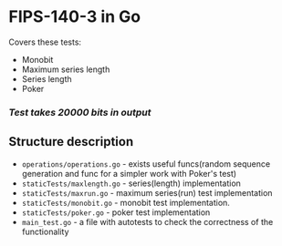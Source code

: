 # FIPS-140-3 in Go
Covers these tests:
- Monobit
- Maximum series length
- Series length
- Poker
  
### <i>Test takes 20000 bits in output</i>

## Structure description
- `operations/operations.go` - exists useful funcs(random sequence generation and func for a simpler work with Poker's test)
- `staticTests/maxlength.go` - series(length) implementation
- `staticTests/maxrun.go` - maximum series(run) test implementation
- `staticTests/monobit.go` - monobit test implementation.
- `staticTests/poker.go` - poker test implementation
- `main_test.go` - a file with autotests to check the correctness of the functionality
